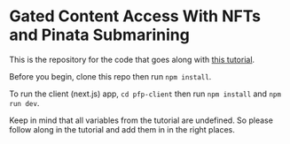 # Gated Content Access With NFTs and Pinata Submarining

This is the repository for the code that goes along with [this tutorial](https://medium.com/pinata/how-to-manage-nft-visibility-18e9b7a76b8c).

Before you begin, clone this repo then run `npm install`. 

To run the client (next.js) app, `cd pfp-client` then run `npm install` and `npm run dev`. 

Keep in mind that all variables from the tutorial are undefined. So please follow along in the tutorial and add them in in the right places. 

